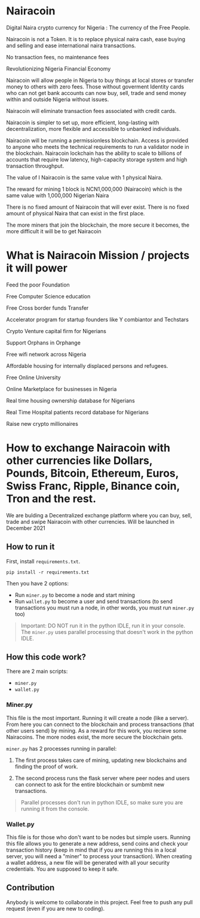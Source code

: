 # Nairacoin

Digital Naira crypto currency for Nigeria : The currency of the Free People.

Nairacoin is not a Token. It is to replace physical naira cash, ease buying and selling and ease international naira transactions.

No transaction fees, no maintenance fees

Revolutionizing Nigeria Financial Economy



Nairacoin will allow people in Nigeria to buy things at local stores or transfer money to others with zero fees. Those without goverment Identity cards who can not get bank accounts can now buy, sell, trade and send money within and outside Nigeria without issues.

Nairacoin will eliminate transaction fees associated with credit cards.

Nairacoin is simpler to set up, more efficient, long-lasting with decentralization, more flexible and accessible to unbanked individuals.

Nairacoin will be running a permissionless blockchain. Access is provided to anyone who meets the technical requirements to run a validator node in the  blockchain.
Nairacoin lockchain has the ability to scale to billions of accounts that require low latency, high-capacity storage system and high transaction throughput.

The value of I Nairacoin is the same value with 1 physical Naira.

The reward for mining 1 block is NCN1,000,000  (Nairacoin) which is the same value with 1,000,000 Nigerian Naira

There is no fixed amount of Nairacoin that will ever exist. There is no fixed amount of physical Naira that can exist in the first place.

The more miners that join the blockchain, the more secure it becomes, the more difficult it will be to get Nairacoin


# What is Nairacoin Mission / projects it will power

Feed the poor Foundation

Free Computer Science education

Free Cross border funds Transfer

Accelerator program for startup founders like Y combiantor and Techstars

Crypto Venture capital firm for Nigerians

Support Orphans in Orphange

Free wifi network across Nigeria

Affordable housing for internally displaced persons and refugees.

Free Online University

Online Marketplace for businesses in Nigeria

Real time housing ownership database for Nigerians

Real Time Hospital patients record database for Nigerians

Raise new crypto millionaires



# How to exchange Nairacoin with other currencies like Dollars, Pounds, Bitcoin, Ethereum, Euros, Swiss Franc, Ripple, Binance coin, Tron and the rest.

We are bulding a Decentralized exchange platform where you can buy, sell, trade and swipe Nairacoin with other currencies. Will be launched in December 2021











## How to run it

First, install ```requirements.txt```.

```
pip install -r requirements.txt
```

Then you have 2 options:

- Run ```miner.py``` to become a node and start mining
- Run ```wallet.py``` to become a user and send transactions (to send transactions you must run a node, in other words, you must run ```miner.py``` too)

> Important: DO NOT run it in the python IDLE, run it in your console. The ```miner.py``` uses parallel processing that doesn't work in the python IDLE.

## How this code work?

There are 2 main scripts:

- ```miner.py```
- ```wallet.py```

### Miner.py

This file is the most important. Running it will create a node (like a server). From here you can connect to the blockchain and process transactions (that other users send) by mining. As a reward for this work, you recieve some Nairacoins. The more nodes exist, the more secure the blockchain gets.

```miner.py``` has 2 processes running in parallel:

1. The first process takes care of mining, updating new blockchains and finding the proof of work.

2. The second process runs the flask server where peer nodes and users can connect to ask for the entire blockchain or sumbmit new transactions.

> Parallel processes don't run in python IDLE, so make sure you are running it from the console.



### Wallet.py

This file is for those who don't want to be nodes but simple users. Running this file allows you to generate a new address, send coins and check your transaction history (keep in mind that if you are running this in a local server, you will need a "miner" to process your transaction).
When creating a wallet address, a new file will be generated with all your security credentials. You are supposed to keep it safe.




## Contribution

Anybody is welcome to collaborate in this project. Feel free to push any pull request (even if you are new to coding). 



